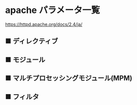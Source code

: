 # apache パラメータ一覧
https://httpd.apache.org/docs/2.4/ja/
## ■ ディレクティブ
## ■ モジュール
## ■ マルチプロセッシングモジュール(MPM)
## ■ フィルタ
